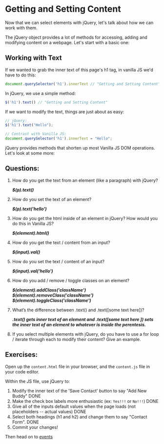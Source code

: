 # Getting and Setting Content

Now that we can select elements with jQuery, let's talk about how we can work with them.

The jQuery object provides a lot of methods for accessing, adding and modifying content on a webpage. Let's start with a basic one:

## Working with Text

If we wanted to grab the inner text of this page's h1 tag, in vanilla JS we'd have to do this:

```JavaScript
document.querySelector('h1').innerText // "Getting and Setting Content"
```

In jQuery, we use a simple method:

```JavaScript
$('h1').text() // "Getting and Setting Content"
```

If we want to modify the text, things are just about as easy:

```JavaScript
// jQuery:
$('h1').text("Hello");

// Contrast with Vanilla JS:
document.querySelector('h1').innerText = "Hello";
```

jQuery provides methods that shorten up most Vanilla JS DOM operations. Let's look at some more:

## Questions:
1. How do you get the text from an element (like a paragraph) with jQuery?

    **_$(p).text()_**

2. How do you set the text of an element?

    **_$(p).text('hello')_**

3. How do you get the html inside of an element in jQuery? How would you do this in Vanilla JS?

      **_$(element).html()_**

4. How do you get the text / content from an input?

      **_$(input).val()_**

5. How do you set the text / content of an input?

    **_$(input).val('hello')_**


6. How do you add / remove / toggle classes on an element?

    **_$(element).addClass('className') $(element).removeClass('className')  $(element).toggleClass('className')_**

7. What’s the difference between .text() and .text([some text here])?

      **_.text() gets inner text of an element and .text([some text here ]) sets the inner text of an element to whatever is inside the perentesis._**

8. If you select multiple elements with jQuery, do you have to use a for loop / iterate through each to modify their content? Give an example.




## Exercises:
Open up the `content.html` file in your browser, and the `content.js` file in your code editor.

Within the JS file, use jQuery to:
1. Modify the inner text of the 'Save Contact' button to say "Add New Buddy" DONE
2. Make the check box labels more enthusiastic (ex: `Yes!!!` or `No!!!`) DONE
3. Give all of the inputs default values when the page loads (not placeholders -- actual values) DONE
4. Select both headings (h1 and h2) and change them to say "Contact Form". DONE
5. Commit your changes!

Then head on to [events](../part-3-events)
